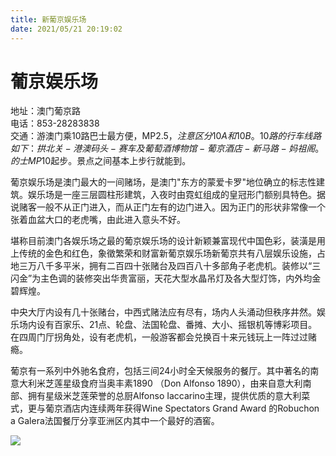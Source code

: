 ```yaml
---
title: 新葡京娱乐场  
date: 2021/05/21 20:19:02  
---
```

  
# 葡京娱乐场  
  
地址：澳门葡京路  
电话：853-28283838  
交通：游澳门乘10路巴士最方便，MP$2.5，注意区分10A和10B。10路的行车线路如下：拱北关-港澳码头-赛车及葡萄酒博物馆-葡京酒店-新马路-妈祖阁。的士MP$10起步。景点之间基本上步行就能到。  
  
葡京娱乐场是澳门最大的一间赌场，是澳门"东方的蒙爱卡罗"地位确立的标志性建筑。娱乐场是一座三层圆柱形建筑，入夜时由霓虹组成的皇冠形门额别具特色。据说赌客一般不从正门进入，而从正门左有的边门进入。因为正门的形状非常像一个张着血盆大口的老虎嘴，由此进入意头不好。  
  
堪称目前澳门各娱乐场之最的葡京娱乐场的设计新颖兼富现代中国色彩，装潢是用上传统的金色和红色，象徵繁荣和财富新葡京娱乐场新葡京共有八层娱乐设施，占地三万八千多平米，拥有二百四十张赌台及四百八十多部角子老虎机。装修以“三闪金”为主色调的装修突出华贵富丽，天花大型水晶吊灯及各大型灯饰，内外均金碧辉煌。  
  
中央大厅内设有几十张赌台，中西式赌法应有尽有，场内人头涌动但秩序井然。娱乐场内设有百家乐、21点、轮盘、法国轮盘、番摊、大小、摇银机等博彩项目。在四周门厅拐角处，设有老虎机，一般游客都会兑换百十来元钱玩上一阵过过赌瘾。  
  
葡京有一系列中外驰名食府，包括三间24小时全天候服务的餐厅。其中著名的南意大利米芝莲星级食府当奥丰素1890 （Don Alfonso 1890），由来自意大利南部、拥有星级米芝莲荣誉的总厨Alfonso Iaccarino主理，提供优质的意大利菜式，更与葡京酒店内连续两年获得Wine Spectators Grand Award 的Robuchon a Galera法国餐厅分享亚洲区内其中一个最好的酒窖。  
  
![](https://raw.staticdn.net/szqq0512/Pic/main/img/202201212102758.png)  